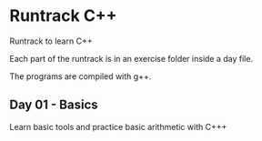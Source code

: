 # Runtrack C++

Runtrack to learn C++

Each part of the runtrack is in an exercise folder inside a day file.

The programs are compiled with g++.

## Day 01 - Basics

Learn basic tools and practice basic arithmetic with C+++